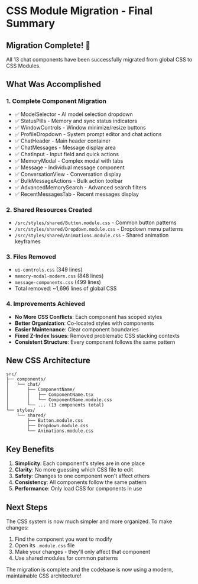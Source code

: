 # CSS Module Migration - Final Summary

## Migration Complete! 🎉

All 13 chat components have been successfully migrated from global CSS to CSS Modules.

## What Was Accomplished

### 1. **Complete Component Migration**
- ✅ ModelSelector - AI model selection dropdown
- ✅ StatusPills - Memory and sync status indicators  
- ✅ WindowControls - Window minimize/resize buttons
- ✅ ProfileDropdown - System prompt editor and chat actions
- ✅ ChatHeader - Main header container
- ✅ ChatMessages - Message display area
- ✅ ChatInput - Input field and quick actions
- ✅ MemoryModal - Complex modal with tabs
- ✅ Message - Individual message component
- ✅ ConversationView - Conversation display
- ✅ BulkMessageActions - Bulk action toolbar
- ✅ AdvancedMemorySearch - Advanced search filters
- ✅ RecentMessagesTab - Recent messages display

### 2. **Shared Resources Created**
- `/src/styles/shared/Button.module.css` - Common button patterns
- `/src/styles/shared/Dropdown.module.css` - Dropdown menu patterns  
- `/src/styles/shared/Animations.module.css` - Shared animation keyframes

### 3. **Files Removed**
- `ui-controls.css` (349 lines)
- `memory-modal-modern.css` (848 lines)
- `message-components.css` (499 lines)
- Total removed: ~1,696 lines of global CSS

### 4. **Improvements Achieved**
- **No More CSS Conflicts**: Each component has scoped styles
- **Better Organization**: Co-located styles with components
- **Easier Maintenance**: Clear component boundaries
- **Fixed Z-Index Issues**: Removed problematic CSS stacking contexts
- **Consistent Structure**: Every component follows the same pattern

## New CSS Architecture

```
src/
├── components/
│   └── chat/
│       ├── ComponentName/
│       │   ├── ComponentName.tsx
│       │   └── ComponentName.module.css
│       └── ... (13 components total)
└── styles/
    └── shared/
        ├── Button.module.css
        ├── Dropdown.module.css
        └── Animations.module.css
```

## Key Benefits

1. **Simplicity**: Each component's styles are in one place
2. **Clarity**: No more guessing which CSS file to edit
3. **Safety**: Changes to one component won't affect others
4. **Consistency**: All components follow the same pattern
5. **Performance**: Only load CSS for components in use

## Next Steps

The CSS system is now much simpler and more organized. To make changes:

1. Find the component you want to modify
2. Open its `.module.css` file
3. Make your changes - they'll only affect that component
4. Use shared modules for common patterns

The migration is complete and the codebase is now using a modern, maintainable CSS architecture!